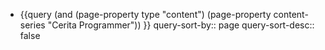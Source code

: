 - {{query (and (page-property type "content") (page-property content-series "Cerita Programmer")) }}
  query-sort-by:: page
  query-sort-desc:: false
